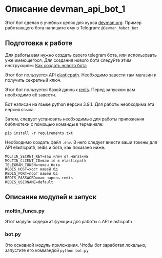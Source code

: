 # Описание devman_api_bot_1

Этот бот сделан в учебных целях для курса [devman.org](https://dvmn.org). Пример работающего бота напишите ему в Telegram: `@Devman_hobot_bot`

## Подготовка к работе

Для работы вам нужно создать своего telegram бота, или использовать уже имеющегося. Для создания нового бота следуйте
этим инструкциям: [Как создать нового бота](https://core.telegram.org/bots#6-botfather)

Этот бот пользуется API [elasticpath](https://elasticpath.dev/). Необходимо завести там магазин и получить секретный ключ.

Этот бот пользуется базой данных [redis](https://redis.io/). Перед запуском вам необходимо её завести.

Бот написан на языке python версии 3.9.1. Для работы необходима эта версия языка.

Затем, следует установить необходимые для работы приложения библиотеки с помощью команды в терминале:
```commandline
pip install -r requirements.txt
```

Необходимо создать файл `.env`. В него следует внести ваши токены для API elasticpath, redis и бота, как показано ниже.

```dotenv
MOLTIN_SECRET_KEY=ваш ключ от магазина
MOLTIN_CLIENT_ID=ваш id в elasticpath
TELEGRAM_TOKEN=токен бота
REDIS_HOST=хост вашей бд
REDIS_PORT=порт вашей бд
REDIS_PASSWORD=ваш пароль redis
REDIS_USERNAME=default
```

## Описание модулей и запуск

### moltin_funcs.py

Этот модуль содержит функции для работы с API elasticpath

### bot.py

Это основной модуль приложения. Чтобы бот заработал локально, запустите его коммандой `python bot.py`


